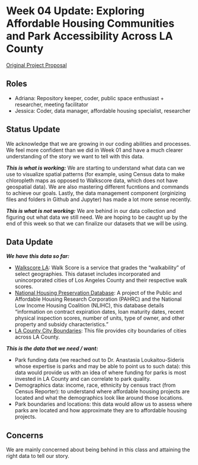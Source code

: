 # Week 04 Update: Exploring Affordable Housing Communities and Park Accessibility Across LA County

[Original Project Proposal](https://github.com/horchatita/206a-project-proposal-jessiana/blob/main/Group%20Assignments/ProjectProposal.md)

## Roles
- Adriana: Repository keeper, coder, public space enthusiast + researcher, meeting facilitator
- Jessica: Coder, data manager, affordable housing specialist, researcher

## Status Update
We acknowledge that we are growing in our coding abilities and processes. We feel more confident than we did in Week 01 and have a much clearer understanding of the story we want to tell with this data. 

_**This is what is working:**_ We are starting to understand what data can we use to visualize spatial patterns (for example, using Census data to make chloropleth maps as opposed to Walkscore data, which does not have geospatial data). We are also mastering different fucntions and commands to achieve our goals. Lastly, the data management component (orginizing files and folders in Github and Jupyter) has made a lot more sense recently.


_**This is what is not working:**_ We are behind in our data collection and figuring out what data we still need. We are hoping to be caught up by the end of this week so that we can finalize our datasets that we will be using.


## Data Update
_**We have this data so far:**_
- [Walkscore LA](https://data.lacounty.gov/Sustainability/Walk-Score-2019-/nnyu-hjy4): Walk Score is a service that grades the “walkability” of select geographies. This dataset includes incorporated and unincorporated cities of Los Angeles County and their respective walk scores.
- [National Housing Preservation Database](): A project of the Public and Affordable Housing Research Corporation (PAHRC) and the National Low Income Housing Coalition (NLIHC), this database details “information on contract expiration dates, loan maturity dates, recent physical inspection scores, number of units, type of owner, and other property and subsidy characteristics.” 
- [LA County City Boundaries](https://hub.arcgis.com/datasets/lacounty::la-county-city-boundaries/explore?location=33.784400%2C-118.302300%2C8.55): This file provides city boundaries of cities across LA County.

_**This is the data that we need / want:**_
- Park funding data (we reached out to Dr. Anastasia Loukaitou-Sideris whose expertise is parks and may be able to point us to such data): this data would provide us with an idea of where funding for parks is most invested in LA County and can correlate to park quality. 
- Demographics data: income, race, ethnicity by census tract (from Census Reporter): to understand where affordable housing projects are located and what the demographics look like around those locations. 
- Park boundaries and locations: this data would allow us to assess where parks are located and how approximate they are to affordable housing projects.

## Concerns
We are mainly concerned about being behind in this class and attaining the right data to tell our story.
